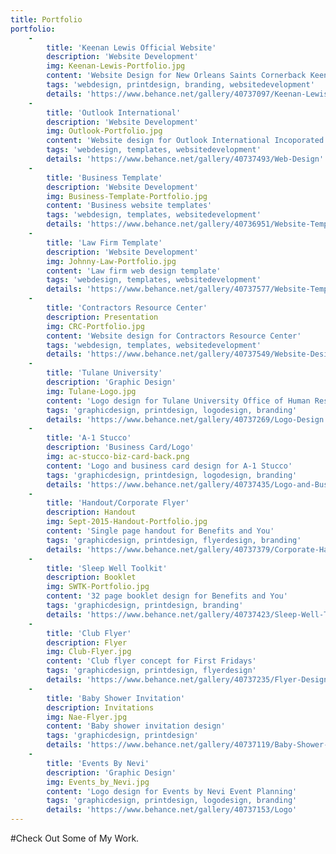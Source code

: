 ```yaml
---
title: Portfolio
portfolio:
    -
        title: 'Keenan Lewis Official Website'
        description: 'Website Development'
        img: Keenan-Lewis-Portfolio.jpg
        content: 'Website Design for New Orleans Saints Cornerback Keenan Lewis'
        tags: 'webdesign, printdesign, branding, websitedevelopment'
        details: 'https://www.behance.net/gallery/40737097/Keenan-Lewis-Website'
    -
        title: 'Outlook International'
        description: 'Website Development'
        img: Outlook-Portfolio.jpg
        content: 'Website design for Outlook International Incoporated'
        tags: 'webdesign, templates, websitedevelopment'
        details: 'https://www.behance.net/gallery/40737493/Web-Design'
    -
        title: 'Business Template'
        description: 'Website Development'
        img: Business-Template-Portfolio.jpg
        content: 'Business website templates'
        tags: 'webdesign, templates, websitedevelopment'
        details: 'https://www.behance.net/gallery/40736951/Website-Template-Business'
    -
        title: 'Law Firm Template'
        description: 'Website Development'
        img: Johnny-Law-Portfolio.jpg
        content: 'Law firm web design template'
        tags: 'webdesign, templates, websitedevelopment'
        details: 'https://www.behance.net/gallery/40737577/Website-Template'
    -
        title: 'Contractors Resource Center'
        description: Presentation
        img: CRC-Portfolio.jpg
        content: 'Website design for Contractors Resource Center'
        tags: 'webdesign, templates, websitedevelopment'
        details: 'https://www.behance.net/gallery/40737549/Website-Design'
    -
        title: 'Tulane University'
        description: 'Graphic Design'
        img: Tulane-Logo.jpg
        content: 'Logo design for Tulane University Office of Human Research Protection'
        tags: 'graphicdesign, printdesign, logodesign, branding'
        details: 'https://www.behance.net/gallery/40737269/Logo-Design'
    -
        title: 'A-1 Stucco'
        description: 'Business Card/Logo'
        img: ac-stucco-biz-card-back.png
        content: 'Logo and business card design for A-1 Stucco'
        tags: 'graphicdesign, printdesign, logodesign, branding'
        details: 'https://www.behance.net/gallery/40737435/Logo-and-Business-Card-Design'
    -
        title: 'Handout/Corporate Flyer'
        description: Handout
        img: Sept-2015-Handout-Portfolio.jpg
        content: 'Single page handout for Benefits and You'
        tags: 'graphicdesign, printdesign, flyerdesign, branding'
        details: 'https://www.behance.net/gallery/40737379/Corporate-Handout'
    -
        title: 'Sleep Well Toolkit'
        description: Booklet
        img: SWTK-Portfolio.jpg
        content: '32 page booklet design for Benefits and You'
        tags: 'graphicdesign, printdesign, branding'
        details: 'https://www.behance.net/gallery/40737423/Sleep-Well-Toolkit-Booklet'
    -
        title: 'Club Flyer'
        description: Flyer
        img: Club-Flyer.jpg
        content: 'Club flyer concept for First Fridays'
        tags: 'graphicdesign, printdesign, flyerdesign'
        details: 'https://www.behance.net/gallery/40737235/Flyer-Design'
    -
        title: 'Baby Shower Invitation'
        description: Invitations
        img: Nae-Flyer.jpg
        content: 'Baby shower invitation design'
        tags: 'graphicdesign, printdesign'
        details: 'https://www.behance.net/gallery/40737119/Baby-Shower-Invitation'
    -
        title: 'Events By Nevi'
        description: 'Graphic Design'
        img: Events_by_Nevi.jpg
        content: 'Logo design for Events by Nevi Event Planning'
        tags: 'graphicdesign, printdesign, logodesign, branding'
        details: 'https://www.behance.net/gallery/40737153/Logo'
---
```


#Check Out Some of My Work.

